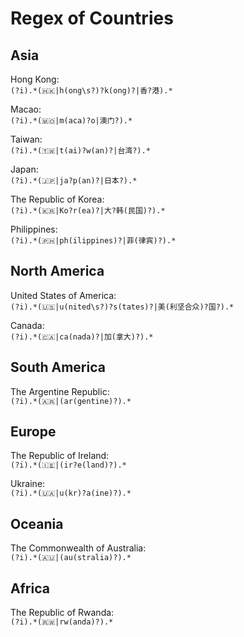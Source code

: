 # Regex of Countries  

## Asia  

Hong Kong:  
`(?i).*(🇭🇰|h(ong\s?)?k(ong)?|香?港).*`   

Macao:  
`(?i).*(🇲🇴|m(aca)?o|澳门?).*`  

Taiwan:  
`(?i).*(🇹🇼|t(ai)?w(an)?|台湾?).*`  

Japan:  
`(?i).*(🇯🇵|ja?p(an)?|日本?).*`  

The Republic of Korea:  
`(?i).*(🇰🇷|Ko?r(ea)?|大?韩(民国)?).*`  

Philippines:  
`(?i).*(🇵🇭|ph(ilippines)?|菲(律宾)?).*`

## North America  

United States of America:  
`(?i).*(🇺🇸|u(nited\s?)?s(tates)?|美(利坚合众)?国?).*`  

Canada:  
`(?i).*(🇨🇦|ca(nada)?|加(拿大)?).*`

## South America  

The Argentine Republic:  
`(?i).*(🇦🇷|(ar(gentine)?).*`  

## Europe  

The Republic of Ireland:  
`(?i).*(🇮🇪|(ir?e(land)?).*`  

Ukraine:  
`(?i).*(🇺🇦|u(kr)?a(ine)?).*`  

## Oceania  

The Commonwealth of Australia:  
`(?i).*(🇦🇺|(au(stralia)?).*`  

## Africa  

The Republic of Rwanda:  
`(?i).*(🇷🇼|rw(anda)?).*`  
